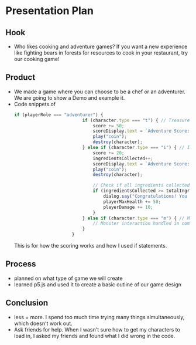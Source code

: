 # Presentation Plan

## Hook
* Who likes cooking and adventure games? If you want a new experience like fighting bears in forests for resources to cook in your restaurant, try our cooking game!

## Product
* We made a game where you can choose to be a chef or an adventurer. We are going to show a Demo and example it.
* Code snippets of
  `````js
  if (playerRole === "adventurer") {
                            if (character.type === "t") { // Treasure
                                score += 50;
                                scoreDisplay.text = `Adventure Score: ${score}`;
                                play("coin");
                                destroy(character);
                            } else if (character.type === "i") { // Ingredient
                                score += 20;
                                ingredientsCollected++;
                                scoreDisplay.text = `Adventure Score: ${score}`;
                                play("coin");
                                destroy(character);

                                // Check if all ingredients collected
                                if (ingredientsCollected >= totalIngredientsNeeded) {
                                    dialog.say("Congratulations! You found all legendary ingredients!");
                                    playerMaxHealth += 50;
                                    playerDamage += 10;
                                }
                            } else if (character.type === "m") { // Monster
                                // Monster interaction handled in combat system
                            }
                        }
  `````
  This is for how the scoring works and how I used if statements. 
  

## Process
* planned on what type of game we will create
* learned p5.js and used it to create a basic outline of our game design

## Conclusion
* less = more. I spend too much time trying many things simultaneously, which doesn't work out.
* Ask friends for help. When I wasn't sure how to get my characters to load in, I asked my friends and found what I did wrong in the code.

<!-- EXAMPLE

## Hook
* Verbal riddle of GGD

## Product
* GIF/Demo of example/non-example

## Process
* Flowchart of the plan
  * MVP: noun -> door -> yes/no
  * Beyond MVP: noun -> word relation API -> noun API -> yes/no, with counterexample
* Code snippets of:
  * MVP
  * Both APIs
  * Challenge with API keys

## Conclusion
* [URL to project]
* Takeaways
  * Less = more: the heart of the riddle was one line of code; it obviously took more to make the entire thing work, but one complicated line of regular expressions was essentially the solution to the riddle
  * Expect the unexpected: it’s important to budget time for things you don’t account for; for example, I didn’t consider the fact that I would need another entire API to detect nouns
  * Determination is key: ironically enough, I had to make my API keys private. At first, it didn’t seem like it was possible, which meant I couldn’t publish my app. But after all of that hard work, I was determined to find a solution, and I found it in config variables.
* "Presentation can’t, but a speech can"


-->
